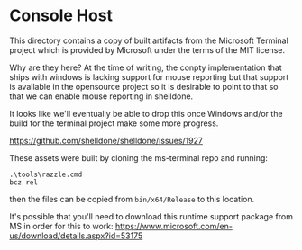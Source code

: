 # Console Host

This directory contains a copy of built artifacts from the Microsoft
Terminal project which is provided by Microsoft under the terms
of the MIT license.

Why are they here?  At the time of writing, the conpty implementation
that ships with windows is lacking support for mouse reporting but
that support is available in the opensource project so it is desirable
to point to that so that we can enable mouse reporting in shelldone.

It looks like we'll eventually be able to drop this once Windows
and/or the build for the terminal project make some more progress.

https://github.com/shelldone/shelldone/issues/1927

These assets were built by cloning the ms-terminal repo and running:

```
.\tools\razzle.cmd
bcz rel
```

then the files can be copied from `bin/x64/Release` to this location.

It's possible that you'll need to download this runtime support package
from MS in order for this to work:
https://www.microsoft.com/en-us/download/details.aspx?id=53175
